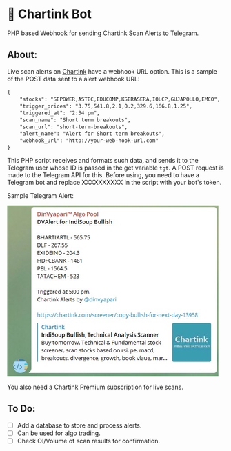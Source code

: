 # 🚀 Chartink Bot

PHP based Webhook for sending Chartink Scan Alerts to Telegram.<br>

## About:

Live scan alerts on [Chartink](https://chartink.com/screeners) have a webhook URL option. This is a sample of the POST data sent to a alert webhook URL:
```
{
    "stocks": "SEPOWER,ASTEC,EDUCOMP,KSERASERA,IOLCP,GUJAPOLLO,EMCO",
    "trigger_prices": "3.75,541.8,2.1,0.2,329.6,166.8,1.25",
    "triggered_at": "2:34 pm",
    "scan_name": "Short term breakouts",
    "scan_url": "short-term-breakouts",
    "alert_name": "Alert for Short term breakouts",
    "webhook_url": "http://your-web-hook-url.com"
}
```
This PHP script receives and formats such data, and sends it to the Telegram user whose ID is passed in the get variable ```tgt```. A POST request is made to the Telegram API for this. Before using, you need to have a Telegram bot and replace XXXXXXXXXX in the script with your bot's token.

Sample Telegram Alert:

![Picture](https://github.com/DinVyapari/chartink-bot/blob/master/alert.jpg?raw=true)

You also need a Chartink Premium subscription for live scans.

## To Do:

- [ ] Add a database to store and process alerts.
- [ ] Can be used for algo trading.
- [ ] Check OI/Volume of scan results for confirmation.

